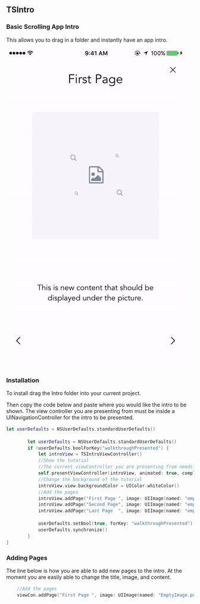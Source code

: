 

## TSIntro
### Basic Scrolling App Intro
This allows you to drag in a folder and instantly have an app intro.


![Alt text](/TSIntro.gif?raw=true "TSIntro.gif")

### Installation


To install drag the Intro folder into your current project. 

Then copy the code below and paste where you would like the intro to be shown. The view controller you are presenting from must be inside a UINavigationController for the intro to be presented. 

```swift
let userDefaults = NSUserDefaults.standardUserDefaults()
        
        let userDefaults = NSUserDefaults.standardUserDefaults()
        if !userDefaults.boolForKey("walkthroughPresented") {
            let introView = TSIntroViewController()
            //Show the tutorial
            //The current viewController you are presenting from needs to be within navigation controller
            self.presentViewController(introView, animated: true, completion: nil )
            //Change the background of the tutorial
            introView.view.backgroundColor = UIColor.whiteColor()
            //Add the pages
            introView.addPage("First Page ", image: UIImage(named: "emptyImage.png")!, content: "This is new content that should be displayed under the picture.")
            introView.addPage("Second Page", image: UIImage(named: "emptyImage.png")!, content: "This is new content that should be displayed under the picture.")
            introView.addPage("Last Page  ", image: UIImage(named: "emptyImage.png")!, content: "This is new content that should be displayed under the picture.")
            
            userDefaults.setBool(true, forKey: "walkthroughPresented")
            userDefaults.synchronize()
        }
}
```

### Adding Pages 

The line below is how you are able to add new pages to the intro. At the moment you are easily able to change the title, image, and content.

```swift     
    //Add the pages
    viewCon.addPage("First Page ", image: UIImage(named: "EmptyImage.png")!, content: "This is new content that should be displayed under the picture.")

```

<!-- 
## License

`TSIntro` is available under the MIT license. See the LICENSE file for more info.

Copyright 2015 Tyler Schultz -->
